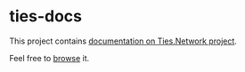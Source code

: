 # ties-docs
This project contains [documentation on Ties.Network project](https://github.com/TiesNetwork/ties-docs/wiki).

Feel free to [browse](https://github.com/TiesNetwork/ties-docs/wiki) it.

